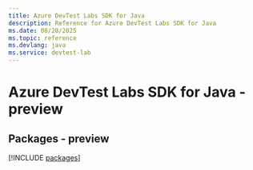 ```yaml
---
title: Azure DevTest Labs SDK for Java
description: Reference for Azure DevTest Labs SDK for Java
ms.date: 08/28/2025
ms.topic: reference
ms.devlang: java
ms.service: devtest-lab
---
```

# Azure DevTest Labs SDK for Java - preview
## Packages - preview
[!INCLUDE [packages](devtest-labs-index.md)]